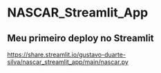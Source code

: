 # NASCAR_Streamlit_App

## Meu primeiro deploy no Streamlit

https://share.streamlit.io/gustavo-duarte-silva/nascar_streamlit_app/main/nascar.py
